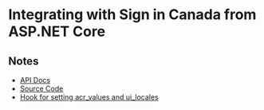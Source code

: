 # Integrating with Sign in Canada from ASP.NET Core

## Notes

* [API Docs](https://docs.microsoft.com/en-us/dotnet/api/microsoft.aspnetcore.authentication.openidconnect?view=aspnetcore-2.2)
* [Source Code](https://github.com/aspnet/AspNetCore/tree/master/src/Security/Authentication/OpenIdConnect)
* [Hook for setting acr_values and ui_locales](https://docs.microsoft.com/en-us/dotnet/api/microsoft.aspnetcore.authentication.openidconnect.openidconnectevents.onredirecttoidentityprovider?view=aspnetcore-2.2#Microsoft_AspNetCore_Authentication_OpenIdConnect_OpenIdConnectEvents_OnRedirectToIdentityProvider)